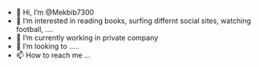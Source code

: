 - 👋 Hi, I’m @Mekbib7300
- 👀 I’m interested in reading books, surfing differnt social sites, watching football, ....
- 🌱 I’m currently working in private company 
- 💞️ I’m looking to .....
- 📫 How to reach me ...

<!---
Maleda7300/Maleda7300 is a ✨ special ✨ repository because its `README.md` (this file) appears on your GitHub profile.
You can click the Preview link to take a look at your changes.
--->
